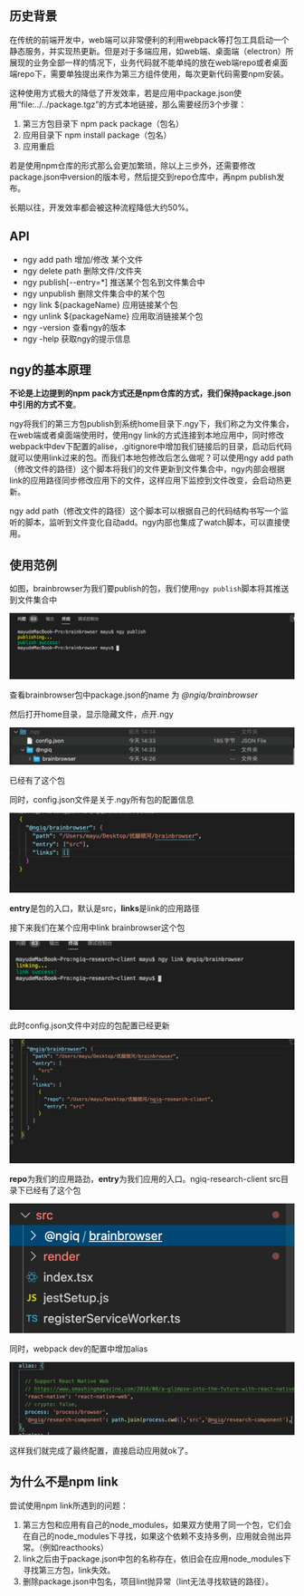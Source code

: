## 历史背景

在传统的前端开发中，web端可以非常便利的利用webpack等打包工具启动一个静态服务，并实现热更新。但是对于多端应用，如web端、桌面端（electron）所展现的业务全部一样的情况下，业务代码就不能单纯的放在web端repo或者桌面端repo下，需要单独提出来作为第三方组件使用，每次更新代码需要npm安装。

这种使用方式极大的降低了开发效率，若是应用中package.json使用“file:../../package.tgz”的方式本地链接，那么需要经历3个步骤：

1. 第三方包目录下 npm pack package（包名）
2. 应用目录下 npm install package（包名）
3. 应用重启

若是使用npm仓库的形式那么会更加繁琐，除以上三步外，还需要修改package.json中version的版本号，然后提交到repo仓库中，再npm publish发布。

长期以往，开发效率都会被这种流程降低大约50%。

## API

- ngy  add  path   增加/修改 某个文件
- ngy  delete  path   删除文件/文件夹
- ngy publish[--entry=*]   推送某个包名到文件集合中
- ngy unpublish  删除文件集合中的某个包
- ngy  link ${packageName}   应用链接某个包
- ngy  unlink  ${packageName}  应用取消链接某个包
- ngy -version  查看ngy的版本
- ngy -help  获取ngy的提示信息

## ngy的基本原理 

**不论是上边提到的npm pack方式还是npm仓库的方式，我们保持package.json中引用的方式不变**。

ngy将我们的第三方包publish到系统home目录下.ngy下，我们称之为文件集合，在web端或者桌面端使用时，使用ngy link的方式连接到本地应用中，同时修改webpack中dev下配置的alise，.gitignore中增加我们链接后的目录，启动后代码就可以使用link过来的包。而我们本地包修改后怎么做呢？可以使用ngy add path（修改文件的路径）这个脚本将我们的文件更新到文件集合中，ngy内部会根据link的应用路径同步修改应用下的文件，这样应用下监控到文件改变，会启动热更新。

ngy add path（修改文件的路径）这个脚本可以根据自己的代码结构书写一个监听的脚本，监听到文件变化自动add。ngy内部也集成了watch脚本，可以直接使用。

## 使用范例

如图，brainbrowser为我们要publish的包，我们使用`ngy publish`脚本将其推送到文件集合中

![image-20220323142332589](/README/image-20220323142332589.png)

查看brainbrowser包中package.json的name 为 *@ngiq/brainbrowser*

然后打开home目录，显示隐藏文件，点开.ngy

![image-20220323143423643](/README/image-20220323143423643.png)

已经有了这个包

同时，config.json文件是关于.ngy所有包的配置信息

![image-20220323143545015](/README/image-20220323143545015.png)

**entry**是包的入口，默认是src，**links**是link的应用路径

接下来我们在某个应用中link brainbrowser这个包

![image-20220323143250539](/README/image-20220323143250539.png)

此时config.json文件中对应的包配置已经更新

![image-20220323143649893](/README/image-20220323143649893.png)

**repo**为我们的应用路劲，**entry**为我们应用的入口。ngiq-research-client src目录下已经有了这个包

![image-20220323143945514](/README/image-20220323143945514.png)

同时，webpack dev的配置中增加alias

![image-20220323144224579](/README/image-20220323144224579.png)

这样我们就完成了最终配置，直接启动应用就ok了。

## 为什么不是npm link

尝试使用npm link所遇到的问题：

1. 第三方包和应用有自己的node_modules，如果双方使用了同一个包，它们会在自己的node_modules下寻找，如果这个依赖不支持多例，应用就会抛出异常。（例如reacthooks）
2. link之后由于package.json中包的名称存在，依旧会在应用node_modules下寻找第三方包，link失效。
3. 删除package.json中包名，项目lint抛异常（lint无法寻找软链的路径）。